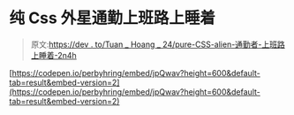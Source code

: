 # 纯 Css 外星通勤上班路上睡着

> 原文:[https://dev . to/Tuan _ Hoang _ 24/pure-CSS-alien-通勤者-上班路上睡着-2n4h](https://dev.to/tuan_hoang_24/pure-css-alien-commuter-falling-asleep-on-his-way-to-work-2n4h)

[https://codepen.io/perbyhring/embed/jpQwav?height=600&default-tab=result&embed-version=2](https://codepen.io/perbyhring/embed/jpQwav?height=600&default-tab=result&embed-version=2)